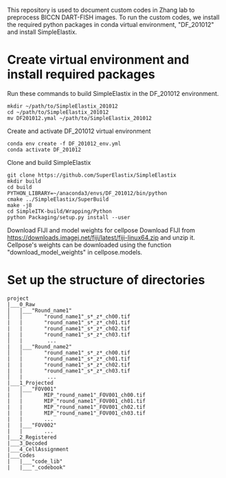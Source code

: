 This repository is used to document custom codes in Zhang lab to preprocess BICCN DART-FISH images. To run the custom codes, we install the required python packages in conda virtual environment, "DF_201012" and install SimpleElastix. 

# Create virtual environment and install required packages
Run these commands to build SimpleElastix in the DF_201012 environment.
```
mkdir ~/path/to/SimpleElastix_201012
cd ~/path/to/SimpleElastix_201012
mv DF201012.ymal ~/path/to/SimpleElastix_201012
```
Create and activate DF_201012 virtual environment
```
conda env create -f DF_201012_env.yml
conda activate DF_201012
```
Clone and build SimpleElastix
```
git clone https://github.com/SuperElastix/SimpleElastix
mkdir build
cd build
PYTHON_LIBRARY=~/anaconda3/envs/DF_201012/bin/python
cmake ../SimpleElastix/SuperBuild
make -j8
cd SimpleITK-build/Wrapping/Python
python Packaging/setup.py install --user
```
Download  FIJI and model weights for cellpose
Download FIJI from https://downloads.imagej.net/fiji/latest/fiji-linux64.zip and unzip it.
Cellpose's weights can be downloaded using the function "download_model_weights" in cellpose.models.

# Set up the structure of directories
```
project    
|___0_Raw
│   │___"Round_name1"
│   │       "round_name1"_s*_z*_ch00.tif
|   |       "round_name1"_s*_z*_ch01.tif
|   |       "round_name1"_s*_z*_ch02.tif
|   |       "round_name1"_s*_z*_ch03.tif
│   |        ...
|   |___"Round_name2"
│   │       "round_name1"_s*_z*_ch00.tif
|   |       "round_name1"_s*_z*_ch01.tif
|   |       "round_name1"_s*_z*_ch02.tif
|   |       "round_name1"_s*_z*_ch03.tif
│   |        ...
|___1_Projected
|   │___"FOV001"    
|   │       MIP_"round_name1"_FOV001_ch00.tif
|   |       MIP_"round_name1"_FOV001_ch01.tif
|   |       MIP_"round_name1"_FOV001_ch02.tif
|   |       MIP_"round_name1"_FOV001_ch03.tif
|   |       ...
|   |___"FOV002"
|   |       ...
|___2_Registered
|___3_Decoded
|___4_CellAssignment
|___Codes
|   |___"code_lib"
|   |___"_codebook"
```
